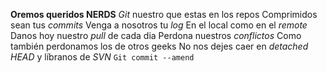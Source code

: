 **Oremos queridos NERDS**
*Git* nuestro que estas en los repos
Comprimidos sean tus *commits*
Venga a nosotros tu *log*
En el local como en el *remote*
Danos hoy nuestro *pull* de cada dia
Perdona nuestros *conflictos*
Como también perdonamos los de otros geeks
No nos dejes caer en *detached HEAD*
y líbranos de *SVN*
`Git commit --amend`
